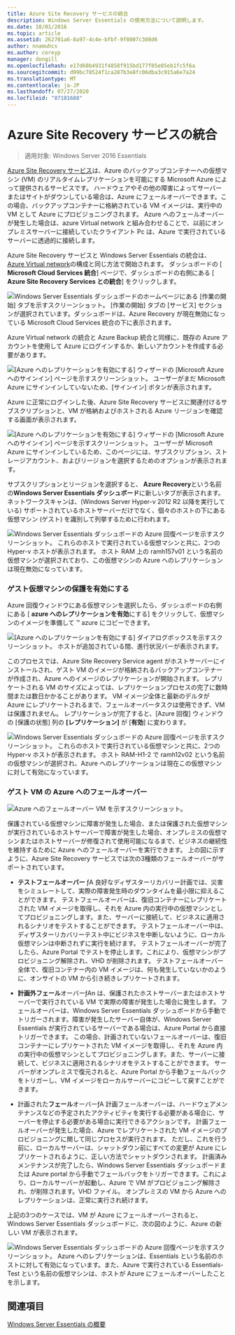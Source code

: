```yaml
---
title: Azure Site Recovery サービスの統合
description: Windows Server Essentials の使用方法について説明します。
ms.date: 10/01/2016
ms.topic: article
ms.assetid: 262701a6-8a97-4c4e-bfbf-9f8007c308d6
author: nnamuhcs
ms.author: coreyp
manager: dongill
ms.openlocfilehash: e17d60b4931f4858f915bd177f05e85eb1fc5f6a
ms.sourcegitcommit: d99bc78524f1ca287b3e8fc06dba3c915a6e7a24
ms.translationtype: MT
ms.contentlocale: ja-JP
ms.lasthandoff: 07/27/2020
ms.locfileid: "87181688"
---
```

# <a name="azure-site-recovery-services-integration"></a>Azure Site Recovery サービスの統合

>適用対象: Windows Server 2016 Essentials

[Azure Site Recovery サービス](https://docs.microsoft.com/azure/site-recovery/)は、Azure のバックアップコンテナーへの仮想マシン (VM) のリアルタイムレプリケーションを可能にする Microsoft Azure によって提供されるサービスです。 ハードウェアやその他の障害によってサーバーまたはサイトがダウンしている場合は、Azure にフェールオーバーできます。この場合、バックアップコンテナーに格納されている VM イメージは、実行中の VM として Azure にプロビジョニングされます。 Azure へのフェールオーバーが発生した場合は、azure Virtual network と組み合わせることで、以前にオンプレミスサーバーに接続していたクライアント Pc は、Azure で実行されているサーバーに透過的に接続します。

Azure Site Recovery サービスと Windows Server Essentials の統合は、 [Azure Virtual network](azure-virtual-network-integration.md)の構成と同じ方法で開始されます。 ダッシュボードの [ **Microsoft Cloud Services 統合**] ページで、ダッシュボードの右側にある [ **Azure Site Recovery Services との統合**] をクリックします。

![Windows Server Essentials ダッシュボードのホームページにある [作業の開始] タブを示すスクリーンショット。 [作業の開始] タブの [サービス] セクションが選択されています。ダッシュボードは、Azure Recovery が現在無効になっている Microsoft Cloud Services 統合の下に表示されます。](media/azure-site-recovery-1.PNG)

Azure Virtual network の統合と Azure Backup 統合と同様に、既存の Azure アカウントを使用して Azure にログインするか、新しいアカウントを作成する必要があります。

![[Azure へのレプリケーションを有効にする] ウィザードの [Microsoft Azure へのサインイン] ページを示すスクリーンショット。 ユーザーがまだ Microsoft Azure にサインインしていないため、[サインイン] ボタンが表示されます。](media/azure-site-recovery-2.PNG)

Azure に正常にログインした後、Azure Site Recovery サービスに関連付けるサブスクリプションと、VM が格納およびホストされる Azure リージョンを確認する画面が表示されます。

![[Azure へのレプリケーションを有効にする] ウィザードの [Microsoft Azure へのサインイン] ページを示すスクリーンショット。 ユーザーが Microsoft Azure にサインインしているため、このページには、サブスクリプション、ストレージアカウント、およびリージョンを選択するためのオプションが表示されます。](media/azure-site-recovery-3.PNG)

サブスクリプションとリージョンを選択すると、 **Azure Recovery**という名前の**Windows Server Essentials ダッシュボード**に新しいタブが表示されます。 ネットワークスキャンは、(Windows Server Hyper-v 2012 R2 以降を実行している) サポートされているホストサーバーだけでなく、個々のホストの下にある仮想マシン (ゲスト) を識別して列挙するために行われます。

![Windows Server Essentials ダッシュボードの Azure 回復ページを示すスクリーンショット。 これらのホストで実行されている仮想マシンと共に、2つの Hyper-v ホストが表示されます。 ホスト RAM 上の ramh157v01 という名前の仮想マシンが選択されており、この仮想マシンの Azure へのレプリケーションは現在無効になっています。](media/azure-site-recovery-4.PNG)

### <a name="enabling-guest-virtual-machines-for-protection"></a>ゲスト仮想マシンの保護を有効にする

Azure 回復ウィンドウにある仮想マシンを選択したら、ダッシュボードの右側にある [ **azure へのレプリケーションを有効**にする] をクリックして、仮想マシンのイメージを準備して &trade; azure にコピーできます。

![[Azure へのレプリケーションを有効にする] ダイアログボックスを示すスクリーンショット。 ホストが追加されている間、進行状況バーが表示されます。](media/azure-site-recovery-5.PNG)

このプロセスでは、Azure Site Recovery Service agent がホストサーバーにインストールされ、ゲスト VM のイメージが格納されるバックアップコンテナーが作成され、Azure へのイメージのレプリケーションが開始されます。 レプリケートされる VM のサイズによっては、レプリケーションプロセスの完了に数時間または数日かかることがあります。 VM イメージ全体と最新のデルタが Azure にレプリケートされるまで、フェールオーバータスクは使用できず、VM は保護されません。 レプリケーションが完了すると、[Azure 回復] ウィンドウの [保護の状態] 列の **[レプリケーション]** が [**有効**] に変わります。

![Windows Server Essentials ダッシュボードの Azure 回復ページを示すスクリーンショット。 これらのホストで実行されている仮想マシンと共に、2つの Hyper-v ホストが表示されます。 ホスト RAM-H1-2 で ramh12v02 という名前の仮想マシンが選択され、Azure へのレプリケーションは現在この仮想マシンに対して有効になっています。](media/azure-site-recovery-6.PNG)

### <a name="failover-of-a-guest-vm-to-azure"></a>ゲスト VM の Azure へのフェールオーバー

![Azure へのフェールオーバー VM を示すスクリーンショット。](media/azure-site-recovery-7.PNG)

保護されている仮想マシンに障害が発生した場合、または保護された仮想マシンが実行されているホストサーバーで障害が発生した場合、オンプレミスの仮想マシンまたはホストサーバーが修復されて使用可能になるまで、ビジネスの継続性を維持するために Azure へのフェールオーバーを実行できます。 上の図に示すように、Azure Site Recovery サービスでは次の3種類のフェールオーバーがサポートされています。

-   **テストフェールオーバー** ƒA 良好なディザスターリカバリー計画では、災害をシミュレートして、実際の障害発生時のダウンタイムを最小限に抑えることができます。 テストフェールオーバーは、復旧コンテナーにレプリケートされた VM イメージを取得し、それを Azure 内の実行中の仮想マシンとしてプロビジョニングします。また、サーバーに接続して、ビジネスに適用されるシナリオをテストすることができます。 テストフェールオーバー中は、ディザスターリカバリーテスト中にビジネスを中断しないように、ローカル仮想マシンは中断されずに実行を続けます。 テストフェールオーバーが完了したら、Azure Portal でテストを停止します。これにより、仮想マシンがプロビジョニング解除され、VHD が削除されます。 テストフェールオーバー全体で、復旧コンテナー内の VM イメージは、何も発生していないかのように、オンサイトの VM から引き続きレプリケートされます。

-   **計画外フェール**オーバーƒAn は、保護されたホストサーバーまたはホストサーバーで実行されている VM で実際の障害が発生した場合に発生します。 フェールオーバーは、Windows Server Essentials ダッシュボードから手動でトリガーされます。障害が発生したサーバー自体が、Windows Server Essentials が実行されているサーバーである場合は、Azure Portal から直接トリガーできます。 この場合、計画されていないフェールオーバーは、復旧コンテナーにレプリケートされた VM イメージを取得し、それを Azure 内の実行中の仮想マシンとしてプロビジョニングします。また、サーバーに接続して、ビジネスに適用されるシナリオをテストすることができます。 サーバーがオンプレミスで復元されると、Azure Portal から手動フェールバックをトリガーし、VM イメージをローカルサーバーにコピーして戻すことができます。

-   計画された**フェール**オーバーƒA 計画フェールオーバーは、ハードウェアメンテナンスなどの予定されたアクティビティを実行する必要がある場合に、サーバーを停止する必要がある場合に実行できるアクションです。 計画フェールオーバーが発生した場合、Azure でレプリケートされた VM イメージのプロビジョニングに関して同じプロセスが実行されます。 ただし、これを行う前に、ローカルサーバーは、シャットダウン前にすべての変更が Azure にレプリケートされるように、正しい方法でシャットダウンされます。 計画済みメンテナンスが完了したら、Windows Server Essentials ダッシュボードまたは Azure portal から手動でフェールバックをトリガーできます。これにより、ローカルサーバーが起動し、Azure で VM がプロビジョニング解除され、が削除されます。VHD ファイル。 オンプレミスの VM から Azure へのレプリケーションは、正常に実行され続けます。

上記の3つのケースでは、VM が Azure にフェールオーバーされると、Windows Server Essentials ダッシュボードに、次の図のように、Azure の新しい VM が表示されます。

![Windows Server Essentials ダッシュボードの Azure 回復ページを示すスクリーンショット。 Azure へのレプリケーションは、Essentials という名前のホストに対して有効になっています。また、Azure で実行されている Essentials-Test という名前の仮想マシンは、ホストが Azure にフェールオーバーしたことを示します。](media/azure-site-recovery-8.PNG)

<a name="see-also"></a>関連項目
--------
[Windows Server Essentials の概要](get-started.md)
